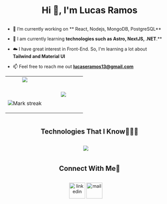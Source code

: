 <div id="user-content-toc">
  <ul align="center">
    <summary><h1 style="display: inline-block">Hi 👋, I'm Lucas Ramos </h1></summary>
  </ul>
</div>

- 🔭 I’m currently working on ** React, Nodejs, MongoDB, PostgreSQL**

- 🌱 I am currently learning **technologies such as Astro, NextJS, .NET**.**

- ☁️ I have great interest in Front-End. So, I'm learning a lot about **Tailwind and Material UI**

- 📫 Feel free to reach me out **lucaseramos13@gmail.com**

<p align="center">

<table align="center">
<tr border="none">
<td width="50%" align="center">
  
  <img  align="center"  src="https://github-readme-stats.vercel.app/api?username=LucasEzequielRamos&theme=dark&show_icons=true" />

  <br></br>
  <img  title="🔥 Get streak stats for your profile at git.io/streak-stats" alt="Mark streak" src="https://github-readme-streak-stats.herokuapp.com/?user=LucasEzequielRamos&theme=dark&hide_border=false" /> 
</td>

<td width="50%" align="center">

  <img  align="center"  src="https://github-readme-stats.anuraghazra1.vercel.app/api/top-langs/?username=LucasEzequielRamos&theme=dark&hide_border=false&no-bg=true&no-frame=true&langs_count=10"/>
  
  </td>
</tr>
</table>



</p>        

<div id="user-content-toc">
  <ul align="center">
    <summary><h2 style="display: inline-block">Technologies That I Know👨🏻‍💻</h2></summary>
  </ul>
</div>

<p align="center">
  <a href="https://skillicons.dev">
    <img src="https://skillicons.dev/icons?i=git,bootstrap,css,discord,express,figma,postgresql,astro,sass,firebase,github,html,js,materialui,mongodb,mysql,nextjs,nodejs,postman,react,tailwind,ts,vscode&perline=14" />
  </a>
</p>



<div id="user-content-toc">
  <ul align="center">
    <summary><h2 style="display: inline-block">Connect With Me🤝</h2></summary>
  </ul>
</div>

<p align="center">
<a href="https://www.linkedin.com/in/lucas-ramos-5b4aa1246/" target="blank"><img align="center" src="https://user-images.githubusercontent.com/88904952/234979284-68c11d7f-1acc-4f0c-ac78-044e1037d7b0.png" alt="linkedin" height="50" width="50" /></a>
<a href="https://mail.google.com/mail/u/0/#inbox?compose=new" target="blank"><img align="center" src="https://github.com/LucasEzequielRamos/LucasEzequielRamos/assets/114032339/0e6c8e19-b495-4850-ba89-7c167789e943" alt="mail" height="50" width="50" /></a>
  
</p>
